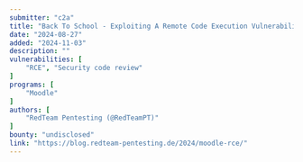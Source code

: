 ```yaml
---
submitter: "c2a"
title: "Back To School - Exploiting A Remote Code Execution Vulnerability In Moodle"
date: "2024-08-27"
added: "2024-11-03"
description: ""
vulnerabilities: [
    "RCE", "Security code review"
]
programs: [
    "Moodle"
]
authors: [
    "RedTeam Pentesting (@RedTeamPT)"
]
bounty: "undisclosed"
link: "https://blog.redteam-pentesting.de/2024/moodle-rce/"
---
```




